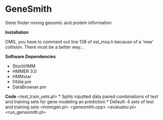GeneSmith
=========

Gene finder mixing genomic and protein information


**Installation**

OMG, you have to comment out line 138 of esl_msa.h because of a 'new' collision. There must be a better way...


**Software Dependencies**
* StochHMM
* HMMER 3.0
* HMMstar
* FAlite.pm
* DataBrowser.pm

**Code**
<test_train_sets.pl>
    * Splits inputted data paired combinations of test and training sets for gene modeling an prediction
    * Default:  4 sets of test and training sets
<hmmgen.pl>
<genesmith.cpp>
<evaluator.pl>
<run_genesmith.pl>


